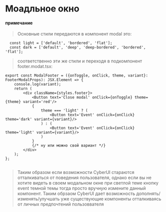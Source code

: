 # Моадльное окно 

#### примечание 
> Основные стили передаются в компонент modal это:


```tsx
  const light = ['default', 'bordered', 'flat'];
  const dark = ['default', 'deep', 'deep-bordered', 'bordered', 'flat'];
```

> соответственно эти же стили и переходя в подкомпонент footer.modat.tsx:

```tsx
export const ModalFooter = ({onToggle, onClick, theme, variant}: FooterModalProps): JSX.Element => {
	console.log(variant);
	return (
		<div className={styles.footer}>
			<Button text='Close modal' onClick={onToggle} theme={theme} variant='red'/>
			{
				theme === 'light' ? (
					<Button text='Event' onClick={onClick} theme='dark' variant={variant}/>
				) : (
					<Button text='Event' onClick={onClick} theme='light' variant={variant}/>
				)
			}
			{/* ну или можно свой вариант */}
		</div>
	);
};


```
> Таким образом если возможности CyberUI стараются отталкиваться от поведения пользователя, однако если вы не хотите видеть в своем модальном окне при светлой теме кнопку event темной темы тогда просто вручную измените данный компонент.
> Таким обрзаом CyberUI дает возможность дополнять/изменять/улучшать уже существующие компоненты отталкиваясь от личных предпочтений пользоввателя
